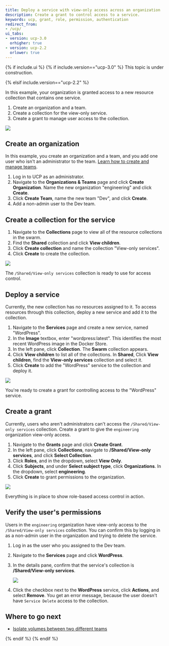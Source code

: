 ```yaml
---
title: Deploy a service with view-only access across an organization
description: Create a grant to control access to a service.
keywords: ucp, grant, role, permission, authentication
redirect_from:
- /ucp/
ui_tabs:
- version: ucp-3.0
  orhigher: true
- version: ucp-2.2
  orlower: true
---
```


{% if include.ui %}
{% if include.version=="ucp-3.0" %}
This topic is under construction.

{% elsif include.version=="ucp-2.2" %}

In this example, your organization is granted access to a new resource
collection that contains one service.

1. Create an organization and a team.
2. Create a collection for the view-only service.
3. Create a grant to manage user access to the collection.

![](../images/view-only-access-diagram.svg)

## Create an organization

In this example, you create an organization and a team, and you add one user
who isn't an administrator to the team.
[Learn how to create and manage teams](create-and-manage-teams.md).

1.  Log in to UCP as an administrator.
2.  Navigate to the **Organizations & Teams** page and click
    **Create Organization**. Name the new organization "engineering" and
    click **Create**.
3.  Click **Create Team**, name the new team "Dev", and click **Create**.
3.  Add a non-admin user to the Dev team.

## Create a collection for the service

1.  Navigate to the **Collections** page to view all of the resource
    collections in the swarm.
2.  Find the **Shared** collection and click **View children**.
3.  Click **Create collection** and name the collection "View-only services".
4.  Click **Create** to create the collection.

![](../images/deploy-view-only-service-1.png)

The `/Shared/View-only services` collection is ready to use for access
control.

## Deploy a service

Currently, the new collection has no resources assigned to it. To access
resources through this collection, deploy a new service and add it to the
collection.

1.  Navigate to the **Services** page and create a new service, named
    "WordPress".
2.  In the **Image** textbox, enter "wordpress:latest". This identifies the
    most recent WordPress image in the Docker Store.
3.  In the left pane, click **Collection**. The **Swarm** collection appears.
4.  Click **View children** to list all of the collections. In **Shared**,
    Click **View children**, find the **View-only services** collection and
    select it.
5.  Click **Create** to add the "WordPress" service to the collection and
    deploy it.

![](../images/deploy-view-only-service-3.png)

You're ready to create a grant for controlling access to the "WordPress" service.

## Create a grant

Currently, users who aren't administrators can't access the
`/Shared/View-only services` collection. Create a grant to give the
`engineering` organization view-only access.

1.  Navigate to the **Grants** page and click **Create Grant**.
2.  In the left pane, click **Collections**, navigate to **/Shared/View-only services**,
    and click **Select Collection**.
3.  Click **Roles**, and in the dropdown, select **View Only**.
4.  Click **Subjects**, and under **Select subject type**, click **Organizations**.
    In the dropdown, select **engineering**.
5.  Click **Create** to grant permissions to the organization.

![](../images/deploy-view-only-service-4.png)

Everything is in place to show role-based access control in action.

## Verify the user's permissions

Users in the `engineering` organization have view-only access to the
`/Shared/View-only services` collection. You can confirm this by logging in
as a non-admin user in the organization and trying to delete the service.

1.  Log in as the user who you assigned to the Dev team.
2.  Navigate to the **Services** page and click **WordPress**.
3.  In the details pane, confirm that the service's collection is
    **/Shared/View-only services**.

    ![](../images/deploy-view-only-service-2.png)

4.  Click the checkbox next to the **WordPress** service, click **Actions**,
    and select **Remove**. You get an error message, because the user
    doesn't have `Service Delete` access to the collection.

## Where to go next

- [Isolate volumes between two different teams](isolate-volumes-between-teams.md)

{% endif %}
{% endif %}
